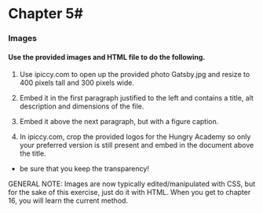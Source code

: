 # Chapter 5#
### Images ###

#### Use the provided images and HTML file to do the following. ####

1. Use ipiccy.com to open up the provided photo Gatsby.jpg and resize to 400 pixels tall and 300 pixels wide.

2. Embed it in the  first paragraph justified to the left and contains a title, alt description and dimensions of the file.

3. Embed it above the next paragraph, but with a figure caption.

4. In ipiccy.com, crop the provided logos for the Hungry Academy so only your preferred version is still present and embed in the document above the title.
  * be sure that you keep the transparency!

GENERAL NOTE:
Images are now typically edited/manipulated with CSS, but for the sake of this exercise, just do it with HTML.  When you get to chapter 16, you will learn the current method.
